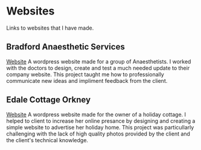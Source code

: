 # Websites
Links to websites that I have made.

## Bradford Anaesthetic Services
[Website](http://basdoctors.co.uk/)
A wordpress website made for a group of Anaesthetists.
I worked with the doctors to design, create and test a much needed update to their company website. This project taught me how to professionally communicate new ideas and impliment feedback from the client. 

## Edale Cottage Orkney
[Website](http://www.dalecottageorkney.co.uk)
A wordpress website made for the owner of a holiday cottage.
I helped to client to increase her online presance by designing and creating a simple website to advertise her holiday home. This project was particullarly challenging with the lack of high quality photos provided by the client and the client's technical knowledge.
